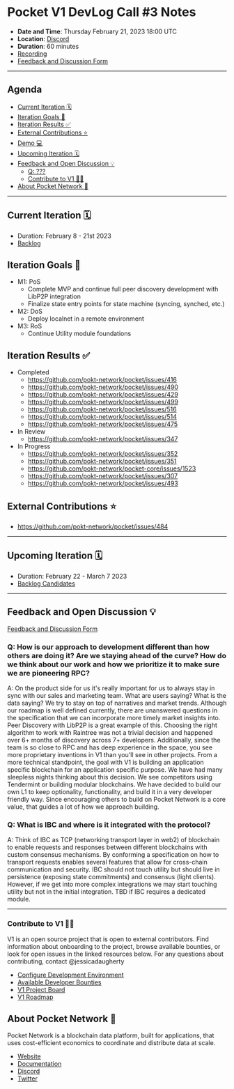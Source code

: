 # Pocket V1 DevLog Call #3 Notes <!-- omit in toc -->

- **Date and Time**: Thursday February 21, 2023 18:00 UTC
- **Location**: [Discord](https://discord.gg/pokt)
- **Duration**: 60 minutes
- [Recording](https://drive.google.com/drive/u/1/folders/1Ts6FHy3fcPjqjKl8grpd93L7DB1-N-LA)
- [Feedback and Discussion Form](https://app.sli.do/event/aDvLMjXLy1fxG7UwMpC1sk)

---

## Agenda <!-- omit in toc -->

- [Current Iteration 🗓️](#current-iteration-️)
- [Iteration Goals 🎯](#iteration-goals-)
- [Iteration Results ✅](#iteration-results-)
- [External Contributions ⭐](#external-contributions-)
- [Demo 💻](#demo-)
- [Upcoming Iteration 🗓️](#upcoming-iteration-️)
- [Feedback and Open Discussion 💡](#feedback-and-open-discussion-)
  - [Q: ???](#q-)
  - [Contribute to V1 🧑‍💻](#contribute-to-v1-)
- [About Pocket Network 💙](#about-pocket-network-)

---

## Current Iteration 🗓️

- Duration: February 8 - 21st 2023
- [Backlog](https://github.com/orgs/pokt-network/projects/142/views/12?layout=table&filterQuery=iteration%3A%22Iteration+10%22)

## Iteration Goals 🎯

- M1: PoS
  - Complete MVP and continue full peer discovery development with LibP2P integration
  - Finalize state entry points for state machine (syncing, synched, etc.)
- M2: DoS
  - Deploy localnet in a remote environment
- M3: RoS
  - Continue Utility module foundations

## Iteration Results ✅

- Completed
  - https://github.com/pokt-network/pocket/issues/416
  - https://github.com/pokt-network/pocket/issues/490
  - https://github.com/pokt-network/pocket/issues/429
  - https://github.com/pokt-network/pocket/issues/499
  - https://github.com/pokt-network/pocket/issues/516
  - https://github.com/pokt-network/pocket/issues/514
  - https://github.com/pokt-network/pocket/issues/475 
- In Review
  - https://github.com/pokt-network/pocket/issues/347
- In Progress
  - https://github.com/pokt-network/pocket/issues/352
  - https://github.com/pokt-network/pocket/issues/351
  - https://github.com/pokt-network/pocket-core/issues/1523
  - https://github.com/pokt-network/pocket/issues/307
  - https://github.com/pokt-network/pocket/issues/493

## External Contributions ⭐

- https://github.com/pokt-network/pocket/issues/484 

---

## Upcoming Iteration 🗓️

- Duration: February 22 - March 7 2023
- [Backlog Candidates](https://github.com/orgs/pokt-network/projects/142/views/12?layout=table&filterQuery=iteration%3A%22Iteration+11%22)

---

## Feedback and Open Discussion 💡

[Feedback and Discussion Form](https://app.sli.do/event/aDvLMjXLy1fxG7UwMpC1sk)

### Q: How is our approach to development different than how others are doing it? Are we staying ahead of the curve? How do we think about our work and how we prioritize it to make sure we are pioneering RPC?

A: On the product side for us it's really important for us to always stay in sync with our sales and marketing team. What are users saying? What is the data saying? We try to stay on top of narratives and market trends. Although our roadmap is well defined currently, there are unanswered questions in the specification that we can incorporate more timely market insights into. Peer Discovery with LibP2P is a great example of this. Choosing the right algorithm to work with Raintree was not a trivial decision and happened over 6+ months of discovery across 7+ developers. Additionally, since the team is so close to RPC and has deep experience in the space, you see more proprietary inventions in V1 than you'll see in other projects. From a more technical standpoint, the goal with V1 is building an application specific blockchain for an application specific purpose. We have had many sleepless nights thinking about this decision. We see competitors using Tendermint or building modular blockchains. We have decided to build our own L1 to keep optionality, functionality, and build it in a very developer friendly way. Since encouraging others to build on Pocket Network is a core value, that guides a lot of how we approach building.  

### Q: What is IBC and where is it integrated with the protocol?

A: Think of IBC as TCP (networking transport layer in web2) of blockchain to enable requests and responses between different blockchains with custom consensus mechanisms. By conforming a specification on how to transport requests enables several features that allow for cross-chain communication and security. IBC should not touch utility but should live in persistence (exposing state commitments) and consensus (light clients). However, if we get into more complex integrations we may start touching utility but not in the initial integration. TBD if IBC requires a dedicated module.  

---

### Contribute to V1 🧑‍💻

V1 is an open source project that is open to external contributors. Find information about onboarding to the project, browse available bounties, or look for open issues in the linked resources below. For any questions about contributing, contact @jessicadaugherty

- [Configure Development Environment](https://github.com/pokt-network/pocket/blob/main/docs/development/README.md)
- [Available Developer Bounties](https://app.dework.xyz/pokt-network/v1-protocol)
- [V1 Project Board](https://github.com/orgs/pokt-network/projects/142/views/12)
- [V1 Roadmap](https://github.com/pokt-network/pocket/blob/main/docs/roadmap/README.md#m1-pocket-pos-proof-of-stake)

## About Pocket Network 💙

Pocket Network is a blockchain data platform, built for applications, that uses cost-efficient economics to coordinate and distribute data at scale.

- [Website](https://pokt.network)
- [Documentation](https://docs.pokt.network)
- [Discord](https://discord.gg/pokt)
- [Twitter](https://twitter.com/POKTnetwork)

<!-- GITHUB_WIKI: devlog/template -->
